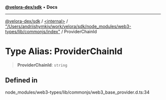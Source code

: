 [**@velora-dex/sdk**](../../../../README.md) • **Docs**

***

[@velora-dex/sdk](../../../../globals.md) / [\<internal\>](../../../README.md) / ["/Users/andriishymkiv/work/velora/sdk/node\_modules/web3-types/lib/commonjs/index"](../README.md) / ProviderChainId

# Type Alias: ProviderChainId

> **ProviderChainId**: `string`

## Defined in

node\_modules/web3-types/lib/commonjs/web3\_base\_provider.d.ts:34
